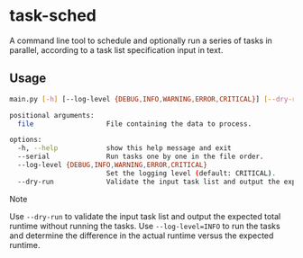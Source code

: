 # task-sched

A command line tool to schedule and optionally run a series of tasks in parallel, according to a task list specification input in text.

## Usage

```bash
main.py [-h] [--log-level {DEBUG,INFO,WARNING,ERROR,CRITICAL}] [--dry-run] file

positional arguments:
  file                  File containing the data to process.

options:
  -h, --help            show this help message and exit
  --serial              Run tasks one by one in the file order.
  --log-level {DEBUG,INFO,WARNING,ERROR,CRITICAL}
                        Set the logging level (default: CRITICAL).
  --dry-run             Validate the input task list and output the expected total runtime.
```

> [!NOTE]
> Use `--dry-run` to validate the input task list and output the expected total runtime without running the tasks.
> Use `--log-level=INFO` to run the tasks and determine the difference in the actual runtime versus the expected runtime.